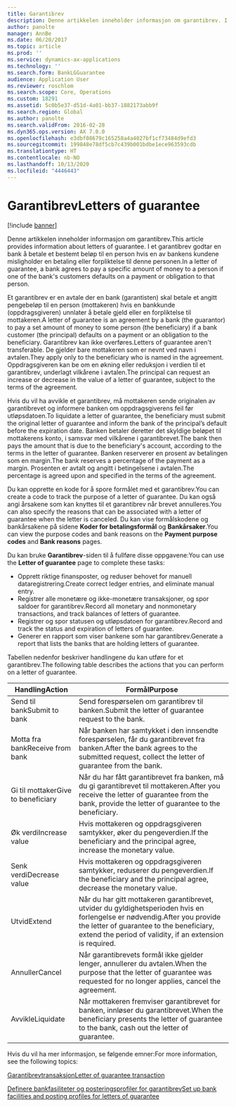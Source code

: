 ```yaml
---
title: Garantibrev
description: Denne artikkelen inneholder informasjon om garantibrev. I et garantibrev godtar en bank å betale et bestemt beløp til en person hvis en av bankens kundene misligholder en betaling eller forpliktelse til denne personen.
author: panolte
manager: AnnBe
ms.date: 06/20/2017
ms.topic: article
ms.prod: ''
ms.service: dynamics-ax-applications
ms.technology: ''
ms.search.form: BankLGGuarantee
audience: Application User
ms.reviewer: roschlom
ms.search.scope: Core, Operations
ms.custom: 18291
ms.assetid: 5c0b5e37-d51d-4a01-bb37-1882173abb9f
ms.search.region: Global
ms.author: panolte
ms.search.validFrom: 2016-02-28
ms.dyn365.ops.version: AX 7.0.0
ms.openlocfilehash: e3dbf08679c165258a4a4027bf1cf73484d9efd3
ms.sourcegitcommit: 199848e78df5cb7c439b001bdbe1ece963593cdb
ms.translationtype: HT
ms.contentlocale: nb-NO
ms.lasthandoff: 10/13/2020
ms.locfileid: "4446443"
---
```

# <a name="letters-of-guarantee"></a><span data-ttu-id="3fc4b-104">Garantibrev</span><span class="sxs-lookup"><span data-stu-id="3fc4b-104">Letters of guarantee</span></span>

[!include [banner](../includes/banner.md)]

<span data-ttu-id="3fc4b-105">Denne artikkelen inneholder informasjon om garantibrev.</span><span class="sxs-lookup"><span data-stu-id="3fc4b-105">This article provides information about letters of guarantee.</span></span> <span data-ttu-id="3fc4b-106">I et garantibrev godtar en bank å betale et bestemt beløp til en person hvis en av bankens kundene misligholder en betaling eller forpliktelse til denne personen.</span><span class="sxs-lookup"><span data-stu-id="3fc4b-106">In a letter of guarantee, a bank agrees to pay a specific amount of money to a person if one of the bank's customers defaults on a payment or obligation to that person.</span></span> 

<span data-ttu-id="3fc4b-107">Et garantibrev er en avtale der en bank (garantisten) skal betale et angitt pengebeløp til en person (mottakeren) hvis en bankkunde (oppdragsgiveren) unnlater å betale gjeld eller en forpliktelse til mottakeren.</span><span class="sxs-lookup"><span data-stu-id="3fc4b-107">A letter of guarantee is an agreement by a bank (the guarantor) to pay a set amount of money to some person (the beneficiary) if a bank customer (the principal) defaults on a payment or an obligation to the beneficiary.</span></span> <span data-ttu-id="3fc4b-108">Garantibrev kan ikke overføres.</span><span class="sxs-lookup"><span data-stu-id="3fc4b-108">Letters of guarantee aren't transferable.</span></span> <span data-ttu-id="3fc4b-109">De gjelder bare mottakeren som er nevnt ved navn i avtalen.</span><span class="sxs-lookup"><span data-stu-id="3fc4b-109">They apply only to the beneficiary who is named in the agreement.</span></span> <span data-ttu-id="3fc4b-110">Oppdragsgiveren kan be om en økning eller reduksjon i verdien til et garantibrev, underlagt vilkårene i avtalen.</span><span class="sxs-lookup"><span data-stu-id="3fc4b-110">The principal can request an increase or decrease in the value of a letter of guarantee, subject to the terms of the agreement.</span></span> 

<span data-ttu-id="3fc4b-111">Hvis du vil ha avvikle et garantibrev, må mottakeren sende originalen av garantibrevet og informere banken om oppdragsgiverens feil før utløpsdatoen.</span><span class="sxs-lookup"><span data-stu-id="3fc4b-111">To liquidate a letter of guarantee, the beneficiary must submit the original letter of guarantee and inform the bank of the principal’s default before the expiration date.</span></span> <span data-ttu-id="3fc4b-112">Banken betaler deretter det skyldige beløpet til mottakerens konto, i samsvar med vilkårene i garantibrevet.</span><span class="sxs-lookup"><span data-stu-id="3fc4b-112">The bank then pays the amount that is due to the beneficiary's account, according to the terms in the letter of guarantee.</span></span> <span data-ttu-id="3fc4b-113">Banken reserverer en prosent av betalingen som en margin.</span><span class="sxs-lookup"><span data-stu-id="3fc4b-113">The bank reserves a percentage of the payment as a margin.</span></span> <span data-ttu-id="3fc4b-114">Prosenten er avtalt og angitt i betingelsene i avtalen.</span><span class="sxs-lookup"><span data-stu-id="3fc4b-114">The percentage is agreed upon and specified in the terms of the agreement.</span></span> 

<span data-ttu-id="3fc4b-115">Du kan opprette en kode for å spore formålet med et garantibrev.</span><span class="sxs-lookup"><span data-stu-id="3fc4b-115">You can create a code to track the purpose of a letter of guarantee.</span></span> <span data-ttu-id="3fc4b-116">Du kan også angi årsakene som kan knyttes til et garantibrev når brevet annulleres.</span><span class="sxs-lookup"><span data-stu-id="3fc4b-116">You can also specify the reasons that can be associated with a letter of guarantee when the letter is canceled.</span></span> <span data-ttu-id="3fc4b-117">Du kan vise formålskodene og bankårsakene på sidene **Koder for betalingsformål** og **Bankårsaker**.</span><span class="sxs-lookup"><span data-stu-id="3fc4b-117">You can view the purpose codes and bank reasons on the **Payment purpose codes** and **Bank reasons** pages.</span></span> 

<span data-ttu-id="3fc4b-118">Du kan bruke **Garantibrev**-siden til å fullføre disse oppgavene:</span><span class="sxs-lookup"><span data-stu-id="3fc4b-118">You can use the **Letter of guarantee** page to complete these tasks:</span></span>

-   <span data-ttu-id="3fc4b-119">Opprett riktige finansposter, og reduser behovet for manuell dataregistrering.</span><span class="sxs-lookup"><span data-stu-id="3fc4b-119">Create correct ledger entries, and eliminate manual entry.</span></span>
-   <span data-ttu-id="3fc4b-120">Registrer alle monetære og ikke-monetære transaksjoner, og spor saldoer for garantibrev.</span><span class="sxs-lookup"><span data-stu-id="3fc4b-120">Record all monetary and nonmonetary transactions, and track balances of letters of guarantee.</span></span>
-   <span data-ttu-id="3fc4b-121">Registrer og spor statusen og utløpsdatoen for garantibrev.</span><span class="sxs-lookup"><span data-stu-id="3fc4b-121">Record and track the status and expiration of letters of guarantee.</span></span>
-   <span data-ttu-id="3fc4b-122">Generer en rapport som viser bankene som har garantibrev.</span><span class="sxs-lookup"><span data-stu-id="3fc4b-122">Generate a report that lists the banks that are holding letters of guarantee.</span></span>

<span data-ttu-id="3fc4b-123">Tabellen nedenfor beskriver handlingene du kan utføre for et garantibrev.</span><span class="sxs-lookup"><span data-stu-id="3fc4b-123">The following table describes the actions that you can perform on a letter of guarantee.</span></span>

| <span data-ttu-id="3fc4b-124">Handling</span><span class="sxs-lookup"><span data-stu-id="3fc4b-124">Action</span></span>              | <span data-ttu-id="3fc4b-125">Formål</span><span class="sxs-lookup"><span data-stu-id="3fc4b-125">Purpose</span></span>                                                                                                                   |
|---------------------|---------------------------------------------------------------------------------------------------------------------------|
| <span data-ttu-id="3fc4b-126">Send til bank</span><span class="sxs-lookup"><span data-stu-id="3fc4b-126">Submit to bank</span></span>      | <span data-ttu-id="3fc4b-127">Send forespørselen om garantibrev til banken.</span><span class="sxs-lookup"><span data-stu-id="3fc4b-127">Submit the letter of guarantee request to the bank.</span></span>                                                                       |
| <span data-ttu-id="3fc4b-128">Motta fra bank</span><span class="sxs-lookup"><span data-stu-id="3fc4b-128">Receive from bank</span></span>   | <span data-ttu-id="3fc4b-129">Når banken har samtykket i den innsendte forespørselen, får du garantibrevet fra banken.</span><span class="sxs-lookup"><span data-stu-id="3fc4b-129">After the bank agrees to the submitted request, collect the letter of guarantee from the bank.</span></span>                            |
| <span data-ttu-id="3fc4b-130">Gi til mottaker</span><span class="sxs-lookup"><span data-stu-id="3fc4b-130">Give to beneficiary</span></span> | <span data-ttu-id="3fc4b-131">Når du har fått garantibrevet fra banken, må du gi garantibrevet til mottakeren.</span><span class="sxs-lookup"><span data-stu-id="3fc4b-131">After you receive the letter of guarantee from the bank, provide the letter of guarantee to the beneficiary.</span></span>              |
| <span data-ttu-id="3fc4b-132">Øk verdi</span><span class="sxs-lookup"><span data-stu-id="3fc4b-132">Increase value</span></span>      | <span data-ttu-id="3fc4b-133">Hvis mottakeren og oppdragsgiveren samtykker, øker du pengeverdien.</span><span class="sxs-lookup"><span data-stu-id="3fc4b-133">If the beneficiary and the principal agree, increase the monetary value.</span></span>                                                  |
| <span data-ttu-id="3fc4b-134">Senk verdi</span><span class="sxs-lookup"><span data-stu-id="3fc4b-134">Decrease value</span></span>      | <span data-ttu-id="3fc4b-135">Hvis mottakeren og oppdragsgiveren samtykker, reduserer du pengeverdien.</span><span class="sxs-lookup"><span data-stu-id="3fc4b-135">If the beneficiary and the principal agree, decrease the monetary value.</span></span>                                                  |
| <span data-ttu-id="3fc4b-136">Utvid</span><span class="sxs-lookup"><span data-stu-id="3fc4b-136">Extend</span></span>              | <span data-ttu-id="3fc4b-137">Når du har gitt mottakeren garantibrevet, utvider du gyldighetsperioden hvis en forlengelse er nødvendig.</span><span class="sxs-lookup"><span data-stu-id="3fc4b-137">After you provide the letter of guarantee to the beneficiary, extend the period of validity, if an extension is required.</span></span> |
| <span data-ttu-id="3fc4b-138">Annuller</span><span class="sxs-lookup"><span data-stu-id="3fc4b-138">Cancel</span></span>              | <span data-ttu-id="3fc4b-139">Når garantibrevets formål ikke gjelder lenger, annullerer du avtalen.</span><span class="sxs-lookup"><span data-stu-id="3fc4b-139">When the purpose that the letter of guarantee was requested for no longer applies, cancel the agreement.</span></span>                  |
| <span data-ttu-id="3fc4b-140">Avvikle</span><span class="sxs-lookup"><span data-stu-id="3fc4b-140">Liquidate</span></span>           | <span data-ttu-id="3fc4b-141">Når mottakeren fremviser garantibrevet for banken, innløser du garantibrevet.</span><span class="sxs-lookup"><span data-stu-id="3fc4b-141">When the beneficiary presents the letter of guarantee to the bank, cash out the letter of guarantee.</span></span>                      |


<span data-ttu-id="3fc4b-142">Hvis du vil ha mer informasjon, se følgende emner:</span><span class="sxs-lookup"><span data-stu-id="3fc4b-142">For more information, see the following topics:</span></span>

[<span data-ttu-id="3fc4b-143">Garantibrevtransaksjon</span><span class="sxs-lookup"><span data-stu-id="3fc4b-143">Letter of guarantee transaction</span></span>](tasks/letter-guarantee-transaction.md)

[<span data-ttu-id="3fc4b-144">Definere bankfasiliteter og posteringsprofiler for garantibrev</span><span class="sxs-lookup"><span data-stu-id="3fc4b-144">Set up bank facilities and posting profiles for letters of guarantee</span></span>](tasks/set-up-bank-facilities-posting-profiles.md)


